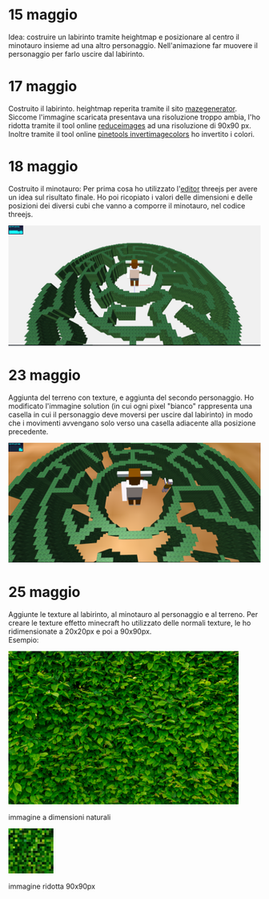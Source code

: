 # 15 maggio
Idea: costruire un labirinto tramite heightmap e posizionare al centro il minotauro insieme ad una altro personaggio.
Nell'animazione far muovere il personaggio per farlo uscire dal labirinto.

# 17 maggio
Costruito il labirinto.
heightmap reperita tramite il sito [mazegenerator](http://www.mazegenerator.net/).  Siccome l'immagine scaricata presentava una risoluzione troppo ambia, l'ho ridotta tramite il tool online [reduceimages](https://www.reduceimages.com/) ad una risoluzione di 90x90 px. Inoltre tramite il tool online [pinetools invertimagecolors](http://pinetools.com/invert-image-colors) ho invertito i colori.

# 18 maggio
Costruito il minotauro: Per prima cosa ho utilizzato l'[editor](https://threejs.org/editor/) threejs per avere un idea sul risultato finale. Ho poi ricopiato i valori delle dimensioni e delle posizioni dei diversi cubi che vanno a comporre il minotauro, nel codice threejs.


![labirinto con al centro il minotauro](/screenshots/labirintominotauro.png)

# 23 maggio
Aggiunta del terreno con texture, e aggiunta del secondo personaggio.
Ho modificato l'immagine solution (in cui ogni pixel "bianco" rappresenta una casella in cui il personaggio deve moversi per uscire dal labirinto) in modo che i movimenti avvengano solo verso una casella adiacente alla posizione precedente.

![labirinto con minotauro e personaggio](/screenshots/labirinto2.png)

# 25 maggio
Aggiunte le texture al labirinto, al minotauro al personaggio e al terreno.
Per creare le texture effetto minecraft ho utilizzato delle normali texture, le ho ridimensionate a 20x20px e poi a 90x90px.   
Esempio:

<img src="/screenshots/journal/bush.jpg" width="460">

immagine a dimensioni naturali

<img src="/textures/bush.jpg">

immagine ridotta 90x90px
